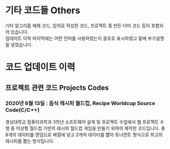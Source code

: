 ﻿# 기타 코드들 Others
기타 알고리즘 예제 코드, 임의로 작성한 코드, 프로젝트 중 만든 더미 코드 등이 포함되어 있습니다.   
업데이트 이력 마지막에는 어떤 언어를 사용하였는지 괄호로 표시하였고 밑에 부가설명을 넣었습니다.   
# 코드 업데이트 이력   
## 프로젝트 관련 코드 Projects Codes   
### 2020년 6월 13일 : 음식 레시피 월드컵, Recipe Worldcup Source Code(C/C++)   
경상대학교 컴퓨터과학과 3학년 소프트웨어 설계 및 프로젝트 수업에서 웹 프로젝트 수행 중 이상형 월드컵 기반의 레시피 월드컵 게임을 만들기 위하여 제작한 코드입니다. 총 8개의 데이터를 랜덤으로 배열에 넣고 2개씩 데이터를 뽑아 토너먼트 형식으로 최고의 레시피를 뽑는 방식입니다.   
   
